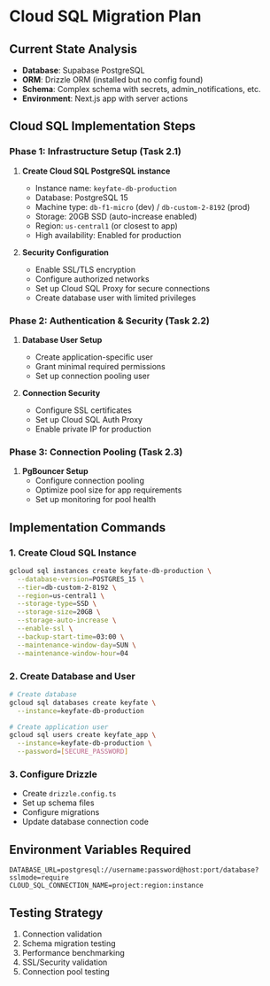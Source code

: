 # Cloud SQL Migration Plan

## Current State Analysis
- **Database**: Supabase PostgreSQL
- **ORM**: Drizzle ORM (installed but no config found)
- **Schema**: Complex schema with secrets, admin_notifications, etc.
- **Environment**: Next.js app with server actions

## Cloud SQL Implementation Steps

### Phase 1: Infrastructure Setup (Task 2.1)
1. **Create Cloud SQL PostgreSQL instance**
   - Instance name: `keyfate-db-production`
   - Database: PostgreSQL 15
   - Machine type: `db-f1-micro` (dev) / `db-custom-2-8192` (prod)
   - Storage: 20GB SSD (auto-increase enabled)
   - Region: `us-central1` (or closest to app)
   - High availability: Enabled for production

2. **Security Configuration**
   - Enable SSL/TLS encryption
   - Configure authorized networks
   - Set up Cloud SQL Proxy for secure connections
   - Create database user with limited privileges

### Phase 2: Authentication & Security (Task 2.2)
1. **Database User Setup**
   - Create application-specific user
   - Grant minimal required permissions
   - Set up connection pooling user

2. **Connection Security**
   - Configure SSL certificates
   - Set up Cloud SQL Auth Proxy
   - Enable private IP for production

### Phase 3: Connection Pooling (Task 2.3)
1. **PgBouncer Setup**
   - Configure connection pooling
   - Optimize pool size for app requirements
   - Set up monitoring for pool health

## Implementation Commands

### 1. Create Cloud SQL Instance
```bash
gcloud sql instances create keyfate-db-production \
  --database-version=POSTGRES_15 \
  --tier=db-custom-2-8192 \
  --region=us-central1 \
  --storage-type=SSD \
  --storage-size=20GB \
  --storage-auto-increase \
  --enable-ssl \
  --backup-start-time=03:00 \
  --maintenance-window-day=SUN \
  --maintenance-window-hour=04
```

### 2. Create Database and User
```bash
# Create database
gcloud sql databases create keyfate \
  --instance=keyfate-db-production

# Create application user
gcloud sql users create keyfate_app \
  --instance=keyfate-db-production \
  --password=[SECURE_PASSWORD]
```

### 3. Configure Drizzle
- Create `drizzle.config.ts`
- Set up schema files
- Configure migrations
- Update database connection code

## Environment Variables Required
```
DATABASE_URL=postgresql://username:password@host:port/database?sslmode=require
CLOUD_SQL_CONNECTION_NAME=project:region:instance
```

## Testing Strategy
1. Connection validation
2. Schema migration testing
3. Performance benchmarking
4. SSL/Security validation
5. Connection pool testing